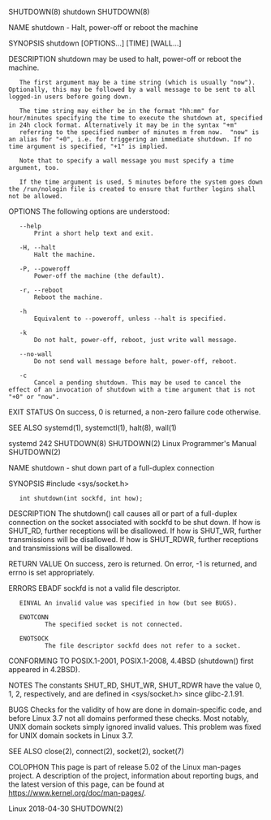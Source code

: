 SHUTDOWN(8)                                                                                        shutdown                                                                                       SHUTDOWN(8)

NAME
       shutdown - Halt, power-off or reboot the machine

SYNOPSIS
       shutdown [OPTIONS...] [TIME] [WALL...]

DESCRIPTION
       shutdown may be used to halt, power-off or reboot the machine.

       The first argument may be a time string (which is usually "now"). Optionally, this may be followed by a wall message to be sent to all logged-in users before going down.

       The time string may either be in the format "hh:mm" for hour/minutes specifying the time to execute the shutdown at, specified in 24h clock format. Alternatively it may be in the syntax "+m"
       referring to the specified number of minutes m from now.  "now" is an alias for "+0", i.e. for triggering an immediate shutdown. If no time argument is specified, "+1" is implied.

       Note that to specify a wall message you must specify a time argument, too.

       If the time argument is used, 5 minutes before the system goes down the /run/nologin file is created to ensure that further logins shall not be allowed.

OPTIONS
       The following options are understood:

       --help
           Print a short help text and exit.

       -H, --halt
           Halt the machine.

       -P, --poweroff
           Power-off the machine (the default).

       -r, --reboot
           Reboot the machine.

       -h
           Equivalent to --poweroff, unless --halt is specified.

       -k
           Do not halt, power-off, reboot, just write wall message.

       --no-wall
           Do not send wall message before halt, power-off, reboot.

       -c
           Cancel a pending shutdown. This may be used to cancel the effect of an invocation of shutdown with a time argument that is not "+0" or "now".

EXIT STATUS
       On success, 0 is returned, a non-zero failure code otherwise.

SEE ALSO
       systemd(1), systemctl(1), halt(8), wall(1)

systemd 242                                                                                                                                                                                       SHUTDOWN(8)
SHUTDOWN(2)                                                                               Linux Programmer's Manual                                                                               SHUTDOWN(2)

NAME
       shutdown - shut down part of a full-duplex connection

SYNOPSIS
       #include <sys/socket.h>

       int shutdown(int sockfd, int how);

DESCRIPTION
       The  shutdown()  call  causes  all  or  part  of  a full-duplex connection on the socket associated with sockfd to be shut down.  If how is SHUT_RD, further receptions will be disallowed.  If how is
       SHUT_WR, further transmissions will be disallowed.  If how is SHUT_RDWR, further receptions and transmissions will be disallowed.

RETURN VALUE
       On success, zero is returned.  On error, -1 is returned, and errno is set appropriately.

ERRORS
       EBADF  sockfd is not a valid file descriptor.

       EINVAL An invalid value was specified in how (but see BUGS).

       ENOTCONN
              The specified socket is not connected.

       ENOTSOCK
              The file descriptor sockfd does not refer to a socket.

CONFORMING TO
       POSIX.1-2001, POSIX.1-2008, 4.4BSD (shutdown() first appeared in 4.2BSD).

NOTES
       The constants SHUT_RD, SHUT_WR, SHUT_RDWR have the value 0, 1, 2, respectively, and are defined in <sys/socket.h> since glibc-2.1.91.

BUGS
       Checks for the validity of how are done in domain-specific code, and before Linux 3.7 not all domains performed these checks.  Most notably, UNIX domain sockets simply ignored invalid values.   This
       problem was fixed for UNIX domain sockets in Linux 3.7.

SEE ALSO
       close(2), connect(2), socket(2), socket(7)

COLOPHON
       This  page  is  part  of  release  5.02  of  the  Linux  man-pages  project.   A  description  of  the project, information about reporting bugs, and the latest version of this page, can be found at
       https://www.kernel.org/doc/man-pages/.

Linux                                                                                             2018-04-30                                                                                      SHUTDOWN(2)
